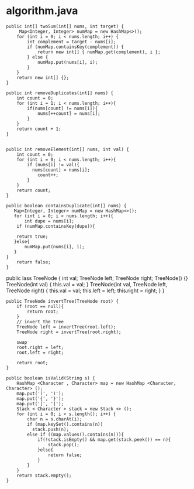 # algorithm.java
  
    public int[] twoSum(int[] nums, int target) {
         Map<Integer, Integer> numMap = new HashMap<>();
        for (int i = 0; i < nums.length; i++) {
            int complement = target - nums[i];
            if (numMap.containsKey(complement)) {
                return new int[] { numMap.get(complement), i };
            } else {
                numMap.put(nums[i], i);
            }
        }
        return new int[] {};
    }

    public int removeDuplicates(int[] nums) {
        int count = 0;
        for (int i = 1; i < nums.length; i++){
            if(nums[count] != nums[i]){
                nums[++count] = nums[i];
            }
        }
        return count + 1;
    }


    public int removeElement(int[] nums, int val) {
        int count = 0;
        for (int i = 0; i < nums.length; i++){
            if (nums[i] != val){
              nums[count] = nums[i];
                count++;
            }
        }
        return count;
    }

    public boolean containsDuplicate(int[] nums) {
       Map<Integer, Integer> numMap = new HashMap<>();
       for (int i = 0; i < nums.length; i++){
           int dupe = nums[i];
        if (numMap.containsKey(dupe)){
            
        return true;
       }else{
           numMap.put(nums[i], i);
       }
    }
        return false;
    }

  public lass TreeNode {
      int val;
     TreeNode left;
      TreeNode right;
      TreeNode() {}
      TreeNode(int val) { this.val = val; }
      TreeNode(int val, TreeNode left, TreeNode right) {
          this.val = val;
          this.left = left;
          this.right = right;
      }
  }
 

    public TreeNode invertTree(TreeNode root) {
        if (root == null){
            return root;
        }
        // invert the tree
        TreeNode left = invertTree(root.left);
        TreeNode right = invertTree(root.right);
        
        swap
        root.right = left;
        root.left = right;
        
        return root;
    }
    
    public boolean isValid(String s) {
        HashMap <Character , Character> map = new HashMap <Character, Character> ();
        map.put('(', ')');
        map.put('{', '}');
        map.put('[', ']');
        Stack < Character > stack = new Stack <> ();
        for (int i = 0; i < s.length(); i++) {
            char n = s.charAt(i);
            if (map.keySet().contains(n))
              stack.push(n);
            else if ((map.values().contains(n))){
                if(!stack.isEmpty() && map.get(stack.peek()) == n){
                    stack.pop();
                }else{
                    return false;
                }
            }
        }
        return stack.empty();
    }
